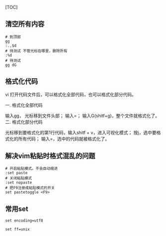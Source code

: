 [TOC]

## 清空所有内容

```shell
# 到顶部
gg
:.,$d
# 待测试 不管光标在哪里，删除所有
:%d
# 待测试
gg dG
```



## 格式化代码

vi 打开代码文件后，可以格式化全部代码，也可以格式化部分代码。

一. 格式化全部代码

输入gg， 光标移到文件头部；
输入=；
输入G(shitf+g)，整个文件就格式化了。
二. 格式化部分代码

光标移到要格式化的第1行代码，输入shitf + v，进入可视化模式；
按j，选中要格式化的所有代码；
输入=，选中的代码就被格式化了。



## 解决vim粘贴时格式混乱的问题

```
# 开启粘贴模式。不会自动缩进
:set paste 
# 关闭粘贴模式
:set nopaste
# 把F9注册成粘贴模式的开关
set pastetoggle <F9>
```

## 常用set

```
set encoding=utf8
```



```
set ff=unix
```

